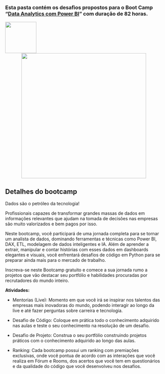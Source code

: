 ### Esta pasta contém os desafios propostos para o **Boot Camp** “[Data Analytics com Power BI](https://web.dio.me/track/coding-the-future-sysvision-data-analytics "Boot Camp")” com duração de 82 horas.

<img src="https://hermes.digitalinnovation.one/assets/diome/logo-full.svg" width="100"/>


<div align="center">

<img src="https://hermes.dio.me/tracks/533ac6c6-f653-40e1-8050-da19cd540fa4.png" width="400"/>

</div>


## **Detalhes do bootcamp**

Dados são o petróleo da tecnologia!

Profissionais capazes de transformar grandes massas de dados em informações relevantes que ajudam na tomada de decisões nas empresas são muito valorizados e bem pagos por isso.

Neste bootcamp, você participará de uma jornada completa para se tornar um analista de dados, dominando ferramentas e técnicas como Power BI, DAX, ETL, modelagem de dados inteligentes e IA. Além de aprender a extrair, manipular e contar histórias com esses dados em dashboards elegantes e visuais, você enfrentará desafios de código em Python para se preparar ainda mais para o mercado de trabalho.

Inscreva-se neste Bootcamp gratuito e comece a sua jornada rumo a projetos que vão destacar seu portfólio e habilidades procuradas por recrutadores do mundo inteiro.


**Atividades:**


- Mentorias (Live): Momento em que você irá se inspirar nos talentos das empresas mais inovadoras do mundo, podendo interagir ao longo da live e até fazer perguntas sobre carreira e tecnologia.

- Desafio de Código: Coloque em prática todo o conhecimento adquirido nas aulas e teste o seu conhecimento na resolução de um desafio.

- Desafio de Projeto: Construa o seu portfólio construindo projetos práticos com o conhecimento adquirido ao longo das aulas.

- Ranking: Cada bootcamp possui um ranking com premiações exclusivas, onde você pontua de acordo com as interações que você realiza em Fórum e Rooms, dos acertos que você tem em questionários e da qualidade do código que você desenvolveu nos desafios.